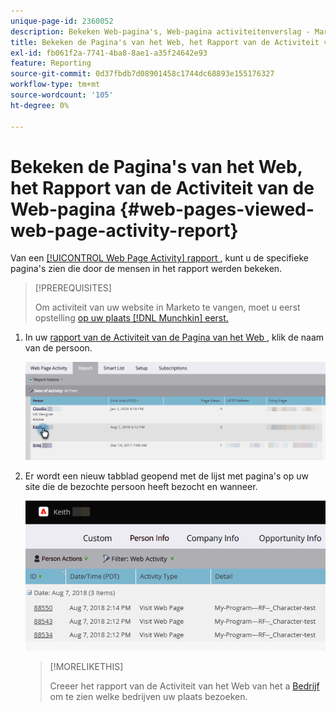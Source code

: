 ```yaml
---
unique-page-id: 2360052
description: Bekeken Web-pagina's, Web-pagina activiteitenverslag - Marketo Docs - Productdocumentatie
title: Bekeken de Pagina's van het Web, het Rapport van de Activiteit van de Web-pagina
exl-id: fb061f2a-7741-4ba8-8ae1-a35f24642e93
feature: Reporting
source-git-commit: 0d37fbdb7d08901458c1744dc68893e155176327
workflow-type: tm+mt
source-wordcount: '105'
ht-degree: 0%

---
```


# Bekeken de Pagina&#39;s van het Web, het Rapport van de Activiteit van de Web-pagina {#web-pages-viewed-web-page-activity-report}

Van een [[!UICONTROL Web Page Activity] rapport ](/help/marketo/product-docs/reporting/basic-reporting/report-types/web-page-activity-report.md), kunt u de specifieke pagina&#39;s zien die door de mensen in het rapport werden bekeken.

>[!PREREQUISITES]
>
>Om activiteit van uw website in Marketo te vangen, moet u eerst opstelling [ op uw plaats  [!DNL Munchkin]  eerst.](/help/marketo/product-docs/administration/additional-integrations/add-munchkin-tracking-code-to-your-website.md)

1. In uw [ rapport van de Activiteit van de Pagina van het Web ](/help/marketo/product-docs/reporting/basic-reporting/report-types/web-page-activity-report.md), klik de naam van de persoon.

   ![](assets/web-pages-viewed-web-page-activity-report-1.png)

1. Er wordt een nieuw tabblad geopend met de lijst met pagina&#39;s op uw site die de bezochte persoon heeft bezocht en wanneer.

   ![](assets/web-pages-viewed-web-page-activity-report-2.png)

   >[!MORELIKETHIS]
   >
   >Creeer het rapport van de Activiteit van het Web van het a [ Bedrijf ](/help/marketo/product-docs/reporting/basic-reporting/report-types/company-web-activity-report.md) om te zien welke bedrijven uw plaats bezoeken.
